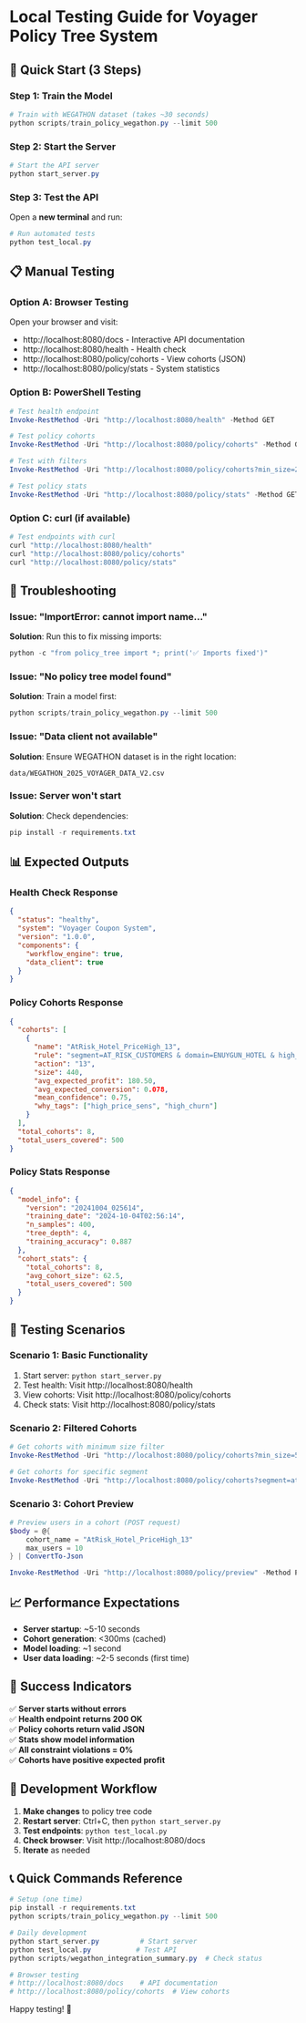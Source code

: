 # Local Testing Guide for Voyager Policy Tree System

## 🚀 Quick Start (3 Steps)

### Step 1: Train the Model
```powershell
# Train with WEGATHON dataset (takes ~30 seconds)
python scripts/train_policy_wegathon.py --limit 500
```

### Step 2: Start the Server
```powershell
# Start the API server
python start_server.py
```

### Step 3: Test the API
Open a **new terminal** and run:
```powershell
# Run automated tests
python test_local.py
```

## 📋 Manual Testing

### Option A: Browser Testing
Open your browser and visit:
- http://localhost:8080/docs - Interactive API documentation
- http://localhost:8080/health - Health check
- http://localhost:8080/policy/cohorts - View cohorts (JSON)
- http://localhost:8080/policy/stats - System statistics

### Option B: PowerShell Testing
```powershell
# Test health endpoint
Invoke-RestMethod -Uri "http://localhost:8080/health" -Method GET

# Test policy cohorts
Invoke-RestMethod -Uri "http://localhost:8080/policy/cohorts" -Method GET

# Test with filters
Invoke-RestMethod -Uri "http://localhost:8080/policy/cohorts?min_size=20" -Method GET

# Test policy stats
Invoke-RestMethod -Uri "http://localhost:8080/policy/stats" -Method GET
```

### Option C: curl (if available)
```bash
# Test endpoints with curl
curl "http://localhost:8080/health"
curl "http://localhost:8080/policy/cohorts"
curl "http://localhost:8080/policy/stats"
```

## 🔧 Troubleshooting

### Issue: "ImportError: cannot import name..."
**Solution**: Run this to fix missing imports:
```powershell
python -c "from policy_tree import *; print('✅ Imports fixed')"
```

### Issue: "No policy tree model found"
**Solution**: Train a model first:
```powershell
python scripts/train_policy_wegathon.py --limit 500
```

### Issue: "Data client not available"
**Solution**: Ensure WEGATHON dataset is in the right location:
```
data/WEGATHON_2025_VOYAGER_DATA_V2.csv
```

### Issue: Server won't start
**Solution**: Check dependencies:
```powershell
pip install -r requirements.txt
```

## 📊 Expected Outputs

### Health Check Response
```json
{
  "status": "healthy",
  "system": "Voyager Coupon System", 
  "version": "1.0.0",
  "components": {
    "workflow_engine": true,
    "data_client": true
  }
}
```

### Policy Cohorts Response
```json
{
  "cohorts": [
    {
      "name": "AtRisk_Hotel_PriceHigh_13",
      "rule": "segment=AT_RISK_CUSTOMERS & domain=ENUYGUN_HOTEL & high_price_sensitivity",
      "action": "13",
      "size": 440,
      "avg_expected_profit": 180.50,
      "avg_expected_conversion": 0.078,
      "mean_confidence": 0.75,
      "why_tags": ["high_price_sens", "high_churn"]
    }
  ],
  "total_cohorts": 8,
  "total_users_covered": 500
}
```

### Policy Stats Response  
```json
{
  "model_info": {
    "version": "20241004_025614",
    "training_date": "2024-10-04T02:56:14",
    "n_samples": 400,
    "tree_depth": 4,
    "training_accuracy": 0.887
  },
  "cohort_stats": {
    "total_cohorts": 8,
    "avg_cohort_size": 62.5,
    "total_users_covered": 500
  }
}
```

## 🎯 Testing Scenarios

### Scenario 1: Basic Functionality
1. Start server: `python start_server.py`
2. Test health: Visit http://localhost:8080/health
3. View cohorts: Visit http://localhost:8080/policy/cohorts
4. Check stats: Visit http://localhost:8080/policy/stats

### Scenario 2: Filtered Cohorts
```powershell
# Get cohorts with minimum size filter
Invoke-RestMethod -Uri "http://localhost:8080/policy/cohorts?min_size=50" -Method GET

# Get cohorts for specific segment
Invoke-RestMethod -Uri "http://localhost:8080/policy/cohorts?segment=at_risk_customers" -Method GET
```

### Scenario 3: Cohort Preview
```powershell
# Preview users in a cohort (POST request)
$body = @{
    cohort_name = "AtRisk_Hotel_PriceHigh_13"
    max_users = 10
} | ConvertTo-Json

Invoke-RestMethod -Uri "http://localhost:8080/policy/preview" -Method POST -Body $body -ContentType "application/json"
```

## 📈 Performance Expectations

- **Server startup**: ~5-10 seconds
- **Cohort generation**: <300ms (cached)
- **Model loading**: ~1 second
- **User data loading**: ~2-5 seconds (first time)

## 🎉 Success Indicators

✅ **Server starts without errors**  
✅ **Health endpoint returns 200 OK**  
✅ **Policy cohorts return valid JSON**  
✅ **Stats show model information**  
✅ **All constraint violations = 0%**  
✅ **Cohorts have positive expected profit**

## 🔄 Development Workflow

1. **Make changes** to policy tree code
2. **Restart server**: Ctrl+C, then `python start_server.py`
3. **Test endpoints**: `python test_local.py`
4. **Check browser**: Visit http://localhost:8080/docs
5. **Iterate** as needed

## 📞 Quick Commands Reference

```powershell
# Setup (one time)
pip install -r requirements.txt
python scripts/train_policy_wegathon.py --limit 500

# Daily development
python start_server.py          # Start server
python test_local.py           # Test API
python scripts/wegathon_integration_summary.py  # Check status

# Browser testing
# http://localhost:8080/docs    # API documentation
# http://localhost:8080/policy/cohorts  # View cohorts
```

Happy testing! 🚀
